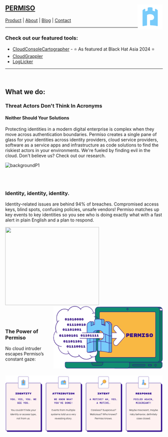 ## [PERMISO](https://permiso.io)  <img align="right" src="https://github.com/Permiso-io-tools/.github/blob/main/profile/imgs/square.png" height="80" width="80"/>
[Product](https://permiso.io/product/)  |  [About](https://permiso.io/about)  |  [Blog](https://permiso.io/blog)  |  [Contact](https://permiso.io/contact)
***
### Check out our featured tools:
- [CloudConsoleCartographer](https://github.com/Permiso-io-tools/CloudConsoleCartographer) - ⭐ As featured at Black Hat Asia 2024 ⭐
- [CloudGrappler](https://github.com/Permiso-io-tools/CloudGrappler)
- [LogLicker](https://github.com/Permiso-io-tools/LogLicker)
***
<br/>

## What we do:
### Threat Actors Don't Think In Acronyms
#### Neither Should Your Solutions 

Protecting identities in a modern digital enterprise is complex when they move across authentication boundaries. Permiso creates a single pane of glass for your identities across identity providers, cloud service providers, software as a service apps and infrastructure as code solutions to find the riskiest actors in your environments. We're fueled by finding evil in the cloud. Don't believe us? Check out our research. 

![](https://permiso.io/hubfs/illustration-unicorn-and-wall-png.webp "backgroundP1")

<br/>
<br/>

### Identity, identity, identity.
Identity-related issues are behind 94% of breaches. Compromised access keys, blind spots, confusing policies, unsafe vendors! Permiso matches up key events to key identities so you see who is doing exactly what with a fast alert in plain English and a plan to respond. 

<img src="https://permiso.io/hubfs/Product.webp" height="250" width="300"/><img align="right" src="https://github.com/Permiso-io-tools/.github/blob/main/profile/imgs/icon2.png" height="200" width="350"/>

<br/>
<br/>

### The Power of Permiso
No cloud intruder escapes Permiso’s constant gaze:

<br/>

![](https://github.com/Permiso-io-tools/.github/blob/main/profile/imgs/icon1.png "backgroundP2")
